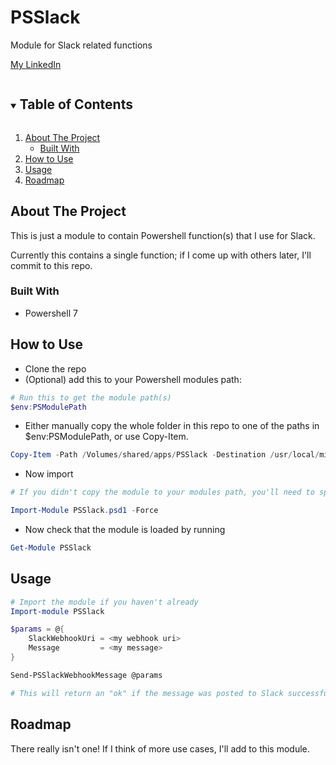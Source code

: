 # PSSlack
 Module for Slack related functions

<!--
*** Thanks for checking out the Best-README-Template. If you have a suggestion
*** that would make this better, please fork the repo and create a pull request
*** or simply open an issue with the tag "enhancement".
*** Thanks again! Now go create something AMAZING! :D
***
***
***
*** To avoid retyping too much info. Do a search and replace for the following:
*** github_username, repo_name, twitter_handle, email, project_title, project_description
-->



<!-- PROJECT SHIELDS -->
<!--
*** I'm using markdown "reference style" links for readability.
*** Reference links are enclosed in brackets [ ] instead of parentheses ( ).
*** See the bottom of this document for the declaration of the reference variables
*** for contributors-url, forks-url, etc. This is an optional, concise syntax you may use.
*** https://www.markdownguide.org/basic-syntax/#reference-style-links
-->

<a href="https://www.linkedin.com/in/%F0%9F%91%BE-karl-grindon-73a58059/">My LinkedIn</a>

<!-- TABLE OF CONTENTS -->
<details open="open">
  <summary><h2 style="display: inline-block">Table of Contents</h2></summary>
  <ol>
    <li>
      <a href="#about-the-project">About The Project</a>
      <ul>
        <li><a href="#built-with">Built With</a></li>
      </ul>
    </li>
    <li><a href="#How to Use">How to Use</a></li>
    <li><a href="#usage">Usage</a></li>
    <li><a href="#roadmap">Roadmap</a></li>
  </ol>
</details>



<!-- ABOUT THE PROJECT -->
## About The Project

This is just a module to contain Powershell function(s) that I use for Slack.

Currently this contains a single function; if I come up with others later, I'll commit to this repo.

### Built With

* Powershell 7

<!-- How to use -->
## How to Use

* Clone the repo
* (Optional) add this to your Powershell modules path:
```Powershell
# Run this to get the module path(s)
$env:PSModulePath
```
  * Either manually copy the whole folder in this repo to one of the paths in $env:PSModulePath, or use Copy-Item.
```Powershell
Copy-Item -Path /Volumes/shared/apps/PSSlack -Destination /usr/local/microsoft/powershell/7/Modules -Force -Recurse
```
  * Now import
```Powershell
# If you didn't copy the module to your modules path, you'll need to speficy a full path to the module

Import-Module PSSlack.psd1 -Force
```
  * Now check that the module is loaded by running
```Powershell
Get-Module PSSlack
```

<!-- USAGE EXAMPLES -->
## Usage

``` Powershell
# Import the module if you haven't already
Import-module PSSlack

$params = @{
    SlackWebhookUri = <my webhook uri>
    Message         = <my message>
}

Send-PSSlackWebhookMessage @params

# This will return an "ok" if the message was posted to Slack successfully.
```

<!-- ROADMAP -->
## Roadmap

There really isn't one! If I think of more use cases, I'll add to this module.

<!-- MARKDOWN LINKS & IMAGES -->
<!-- https://www.markdownguide.org/basic-syntax/#reference-style-links -->
[linkedin-shield]: https://img.shields.io/badge/-LinkedIn-black.svg?style=for-the-badge&logo=linkedin&colorB=555
[linkedin-url]: https://github.com/KarlGrindon